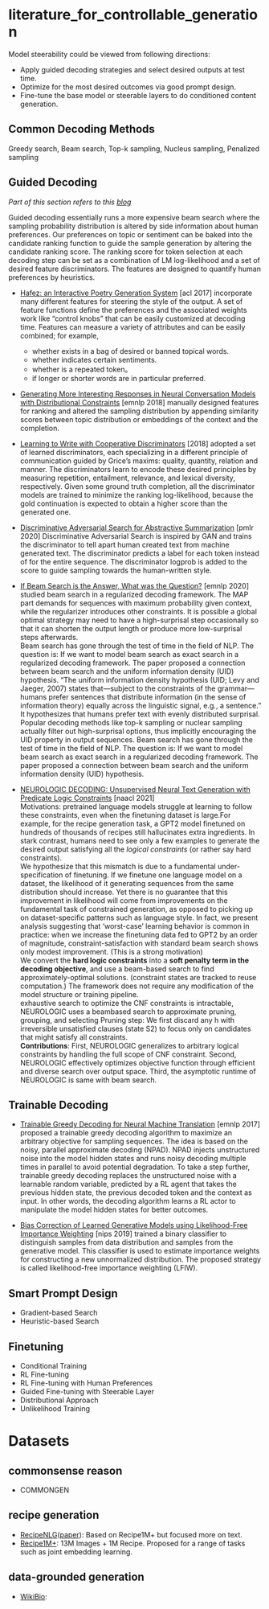 # literature_for_controllable_generation
Model steerability could be viewed from following directions: 
* Apply guided decoding strategies and select desired outputs at test time.
* Optimize for the most desired outcomes via good prompt design.
* Fine-tune the base model or steerable layers to do conditioned content generation.
 
## Common Decoding Methods
Greedy search, Beam search, Top-k sampling, Nucleus sampling, Penalized sampling

## Guided Decoding
*Part of this section refers to this [blog](https://lilianweng.github.io/posts/2021-01-02-controllable-text-generation/)*

Guided decoding essentially runs a more expensive beam search where the sampling probability distribution is altered by side information about human preferences.
Our preferences on topic or sentiment can be baked into the candidate ranking function to guide the sample generation by altering the candidate ranking score. The ranking score for token selection at each decoding step can be set as a combination of LM log-likelihood and a set of desired feature discriminators. The features are designed to quantify human preferences by heuristics.  

* [Hafez: an Interactive Poetry Generation System](https://aclanthology.org/P17-4008.pdf) [acl 2017] incorporate many different features for steering the style of the output. A set of feature functions define the preferences and the associated weights work like “control knobs” that can be easily customized at decoding time. Features can measure a variety of attributes and can be easily combined; for example,
  * whether exists in a bag of desired or banned topical words.
  * whether indicates certain sentiments.
  * whether is a repeated token。
  * if longer or shorter words are in particular preferred.

* [Generating More Interesting Responses in Neural Conversation Models with Distributional Constraints](https://arxiv.org/pdf/1809.01215.pdf) [emnlp 2018] manually designed features for ranking and altered the sampling distribution by appending similarity scores between topic distribution or embeddings of the context and the completion.

* [Learning to Write with Cooperative Discriminators](https://arxiv.org/pdf/1805.06087.pdf) [2018] adopted a set of learned discriminators, each specializing in a different principle of communication guided by Grice’s maxims: quality, quantity, relation and manner. The discriminators learn to encode these desired principles by measuring repetition, entailment, relevance, and lexical diversity, respectively. Given some ground truth completion, all the discriminator models are trained to minimize the ranking log-likelihood, because the gold continuation is expected to obtain a higher score than the generated one.  

* [Discriminative Adversarial Search for Abstractive Summarization](https://arxiv.org/pdf/2002.10375.pdf) [pmlr 2020] Discriminative Adversarial Search is inspired by GAN and trains the discriminator to tell apart human created text from machine generated text. The discriminator predicts a label for each token instead of for the entire sequence. The discriminator logprob is added to the score to guide sampling towards the human-written style.

* [If Beam Search is the Answer, What was the Question?](https://arxiv.org/pdf/2010.02650.pdf) [emnlp 2020] studied beam search in a regularized decoding framework. The MAP part demands for sequences with maximum probability given context, while the regularizer introduces other constraints. It is possible a global optimal strategy may need to have a high-surprisal step occasionally so that it can shorten the output length or produce more low-surprisal steps afterwards.   
Beam search has gone through the test of time in the field of NLP. The question is: If we want to model beam search as exact search in a regularized decoding framework. The paper proposed a connection between beam search and the uniform information density (UID) hypothesis. “The uniform information density hypothesis (UID; Levy and Jaeger, 2007) states that—subject to the constraints of the grammar—humans prefer sentences that distribute information (in the sense of information theory) equally across the linguistic signal, e.g., a sentence.”   
It hypothesizes that humans prefer text with evenly distributed surprisal. Popular decoding methods like top-k sampling or nuclear sampling actually filter out high-surprisal options, thus implicitly encouraging the UID property in output sequences. Beam search has gone through the test of time in the field of NLP. The question is: If we want to model beam search as exact search in a regularized decoding framework. The paper proposed a connection between beam search and the uniform information density (UID) hypothesis. 

* [NEUROLOGIC DECODING: Unsupervised Neural Text Generation with Predicate Logic Constraints](https://arxiv.org/pdf/2010.12884.pdf) [naacl 2021]   
Motivations: pretrained language models struggle at learning to follow these constraints, even when the finetuning dataset is large.For example, for the recipe generation task, a GPT2 model finetuned on hundreds of thousands of recipes still hallucinates extra ingredients. In stark contrast,
humans need to see only a few examples to generate the desired output satisfying all the *logical constraints* (or rather say hard constraints).  
We hypothesize that this mismatch is due to a fundamental under-specification of finetuning. If we finetune one language model on a dataset, the likelihood of it generating sequences from the same distribution should increase. Yet there is no guarantee that this improvement in likelihood will come from improvements on the fundamental task of constrained generation, as opposed to picking up on dataset-specific patterns such as language style. In fact, we present analysis suggesting that ‘worst-case’ learning behavior is common in practice: when we increase the finetuning data fed to GPT2 by an order of magnitude, constraint-satisfaction with standard beam search shows only modest improvement. (This is a strong motivation)  
We convert the **hard logic constraints** into a **soft penalty term in the decoding objective**, and use a beam-based search to find approximately-optimal solutions. (constraint states are tracked to reuse computation.) The framework does not require any modification of the model structure or training pipeline.  
exhaustive search to optimize the CNF constraints is intractable, NEUROLOGIC uses a beambased search to approximate
pruning, grouping, and selecting
Pruning step: We first discard any h with irreversible unsatisfied clauses (state S2) to focus
only on candidates that might satisfy all constraints.  
**Contributions**: First, NEUROLOGIC generalizes to arbitrary logical constraints by handling the full scope of CNF constraint. Second, NEUROLOGIC effectively optimizes objective function through efficient and diverse search over output space. Third, the asymptotic runtime of NEUROLOGIC is same with beam search.


## Trainable Decoding
* [Trainable Greedy Decoding for Neural Machine Translation](https://arxiv.org/pdf/1702.02429.pdf) [emnlp 2017] proposed a trainable greedy decoding algorithm to maximize an arbitrary objective for sampling sequences. The idea is based on the noisy, parallel approximate decoding (NPAD). NPAD injects unstructured noise into the model hidden states and runs noisy decoding multiple times in parallel to avoid potential degradation. To take a step further, trainable greedy decoding replaces the unstructured noise with a learnable random variable, predicted by a RL agent that takes the previous hidden state, the previous decoded token and the context as input. In other words, the decoding algorithm learns a RL actor to manipulate the model hidden states for better outcomes.

* [Bias Correction of Learned Generative Models using Likelihood-Free Importance Weighting](https://arxiv.org/pdf/1906.09531.pdf) [nips 2019] trained a binary classifier to distinguish samples from data distribution and samples from the generative model. This classifier is used to estimate importance weights for constructing a new unnormalized distribution. The proposed strategy is called likelihood-free importance weighting (LFIW).


## Smart Prompt Design
* Gradient-based Search
* Heuristic-based Search


## Finetuning
* Conditional Training
* RL Fine-tuning
* RL Fine-tuning with Human Preferences
* Guided Fine-tuning with Steerable Layer
* Distributional Approach
* Unlikelihood Training

# Datasets
## commonsense reason
* COMMONGEN


## recipe generation
* [RecipeNLG](https://github.com/Glorf/recipenlg)([paper](https://aclanthology.org/2020.inlg-1.4.pdf)): Based on Recipe1M+ but focused more on text.
* [Recipe1M+](http://pic2recipe.csail.mit.edu/): 13M Images + 1M Recipe. Proposed for a range of tasks such as joint embedding learning.

## data-grounded generation
* [WikiBio](): 


